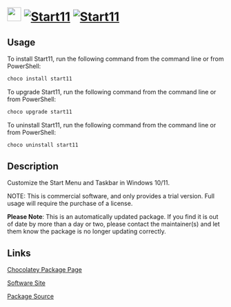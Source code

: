﻿# <img src="https://rawcdn.githack.com/virtualex-itv/chocolatey-packages/8e85b1ef0ea7e784bdb8f28910f1d744a0abaf67/icons/start11.png" width="32" height="32"/> [![Start11](https://img.shields.io/chocolatey/v/start11.svg?label=Start11)](https://community.chocolatey.org/packages/start11) [![Start11](https://img.shields.io/chocolatey/dt/start11.svg)](https://community.chocolatey.org/packages/start11)

## Usage

To install Start11, run the following command from the command line or from PowerShell:

```powershell
choco install start11
```

To upgrade Start11, run the following command from the command line or from PowerShell:

```powershell
choco upgrade start11
```

To uninstall Start11, run the following command from the command line or from PowerShell:

```powershell
choco uninstall start11
```

## Description

Customize the Start Menu and Taskbar in Windows 10/11.

NOTE: This is commercial software, and only provides a trial version. Full usage will require the purchase of a license.

**Please Note**: This is an automatically updated package. If you find it is out of date by more than a day or two, please contact the maintainer(s) and let them know the package is no longer updating correctly.

## Links

[Chocolatey Package Page](https://community.chocolatey.org/packages/start11)

[Software Site](https://www.stardock.com/products/start11/)

[Package Source](https://github.com/virtualex-itv/chocolatey-packages/tree/master/automatic/start11)
